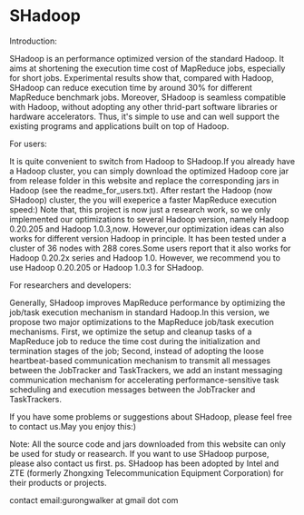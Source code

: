 SHadoop
=======

Introduction:

SHadoop is an performance optimized version of the standard Hadoop. It aims at shortening the execution time cost of MapReduce jobs, especially for short jobs.
Experimental results show that, compared with Hadoop, SHadoop can reduce execution time by around 30% for different MapReduce benchmark jobs.
Moreover, SHadoop is seamless compatible with Hadoop, without adopting any other thrid-part software libraries or hardware accelerators. 
Thus, it's simple to use and can well support the existing programs and applications built on top of Hadoop.

For users:

It is quite convenient to switch from Hadoop to SHadoop.If you already have a Hadoop cluster, you can simply download the optimized Hadoop core jar from release folder in this website and replace the corresponding jars in Hadoop (see the readme_for_users.txt). After restart the Hadoop (now SHadoop) cluster, the you will exeperice a faster MapReduce execution speed:) 
Note that, this project is now just a research work, so we only implemented our optimizations to several Hadoop version, namely Hadoop 0.20.205 and Hadoop 1.0.3,now. 
However,our optimization ideas can also works for different version Hadoop in principle. 
It has been tested under a cluster of 36 nodes with 288 cores.Some users report that it also works for Hadoop 0.20.2x series and Hadoop 1.0. However, we recommend you to use Hadoop 0.20.205 or Hadoop 1.0.3 for SHadoop.

For researchers and developers:

Generally, SHadoop improves MapReduce performance by optimizing the job/task execution mechanism in standard Hadoop.In this version, we propose two major optimizations to the MapReduce job/task execution mechanisms. First, we optimize the setup and cleanup tasks of a MapReduce job to reduce the time cost during the initialization and termination stages of the job; Second, instead of adopting the loose heartbeat-based communication mechanism to transmit all messages between the JobTracker and TaskTrackers, we add an instant messaging communication mechanism for accelerating performance-sensitive task scheduling and execution messages between the JobTracker and TaskTrackers. 



If you have some problems or suggestions about SHadoop, please feel free to contact us.May you enjoy this:)

Note: All the source code and jars downloaded from this website can only be used for study or reasearch. If you want to use SHadoop purpose, please also contact us first.
ps. SHadoop has been adopted by Intel and ZTE (formerly Zhongxing Telecommunication Equipment Corporation) for their products or projects.

contact email:gurongwalker at gmail dot com
